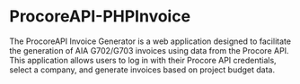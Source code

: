 # ProcoreAPI-PHPInvoice
The ProcoreAPI Invoice Generator is a web application designed to facilitate the generation of AIA G702/G703 invoices using data from the Procore API. This application allows users to log in with their Procore API credentials, select a company, and generate invoices based on project budget data.
